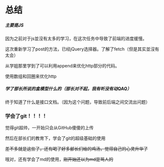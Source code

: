 # 总结

##### 主要是JS

因为之前对于js並沒有太多的学习，在这次任务中导致了前端的进度缓慢。

这次重新学习了post的方法，已经jQuery选择器。了解了fetch（但是其实並沒有太会）

从学姐那里学到了可以利用append来优化http部分的代码。

使用数组和回圈来优化http

##### 学了部长所说的盒模型什么的（部长对不起，我有听没有动QAQ）

终于知道了什么是接口文档。（因为这个问题，导致前后端之间交流出问题）

### 学会了git！！！！

觉得git超帅，一开始只会从GitHub傻傻的上传

然后在部长们的教育下，学会了git的超级基础的使用

~~差不多就是这些了，还有喝了好多部长们给的鸡汤，觉得自己的心灵升华了~~

哦对，还有学会了md的使用，~~刚开始还以为md是骂人的~~

